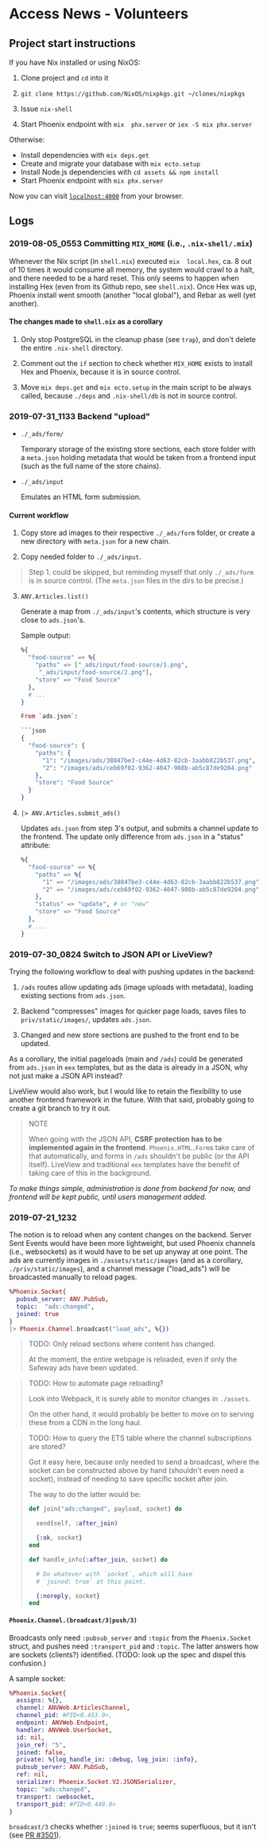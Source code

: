 # Access News - Volunteers

## Project start instructions

If you have Nix installed or using NixOS:

1. Clone project and `cd` into it

2. `git clone https://github.com/NixOS/nixpkgs.git ~/clones/nixpkgs`

3. Issue `nix-shell`

4. Start  Phoenix endpoint with `mix  phx.server` or
   `iex -S mix phx.server`

Otherwise:

  * Install dependencies with `mix deps.get`
  * Create and migrate your database with `mix ecto.setup`
  * Install Node.js dependencies with `cd assets && npm install`
  * Start Phoenix endpoint with `mix phx.server`

Now you can visit [`localhost:4000`](http://localhost:4000) from your browser.

## Logs

### 2019-08-05_0553 Committing `MIX_HOME` (i.e., `.nix-shell/.mix`)

Whenever  the Nix  script (in  `shell.nix`) executed
`mix  local.hex`, ca.  8 out  of 10  times it  would
consume  all memory,  the  system would  crawl to  a
halt, and there needed to be a hard reset. This only
seems  to  happen  when installing  Hex  (even  from
its  Github repo,  see  `shell.nix`).  Once Hex  was
up,  Phoenix  install  went smooth  (another  "local
global"), and Rebar as well (yet another).

#### The changes made to `shell.nix` as a corollary

1.  Only  stop  PostgreSQL  in the  cleanup  phase  (see
    `trap`),  and don't  delete the  entire `.nix-shell`
    directory.

2. Comment  out  the  `if`  section  to  check  whether
   `MIX_HOME`  exists  to   install  Hex  and  Phoenix,
   because it is in source control.

3. Move `mix deps.get` and `mix ecto.setup` in the main
   script  to be  always called,  because `./deps`  and
   `.nix-shell/db` is not in source control.

### 2019-07-31_1133 Backend "upload"

+ `./_ads/form/`

  Temporary  storage of  the existing  store sections,
  each  store   folder  with  a   `meta.json`  holding
  metadata that  would be taken from  a frontend input
  (such as the full name of the store chains).

+ `./_ads/input`

  Emulates an HTML form submission.

#### Current workflow

1. Copy   store   ad   images   to   their   respective
   `./_ads/form` folder, or create a new directory with
   `meta.json` for a new chain.

2. Copy needed folder to `./_ads/input`.

> Step  1.  could  be skipped,  but  reminding  myself
> that only  `./_ads/form` is in source  control. (The
> `meta.json` files in the dirs to be precise.)

3. `ANV.Articles.list()`

   Generate a map from `./_ads/input`'s contents, which
   structure is very close to `ads.json`'s.

   Sample output:

   ```elixir
   %{
     "food-source" => %{
       "paths" => ["_ads/input/food-source/1.png",
        "_ads/input/food-source/2.png"],
       "store" => "Food Source"
     },
     # ...
   }

   From `ads.json`:

   ```json
   {
     "food-source": {
       "paths": {
         "1": "/images/ads/38847be3-c44e-4d63-82cb-3aabb822b537.png",
         "2": "/images/ads/ceb69f02-9362-4047-908b-ab5c87de9204.png"
       },
       "store": "Food Source"
     }
   }
   ```

4. `|> ANV.Articles.submit_ads()`

   Updates `ads.json` from step 3's output, and submits
   a channel  update to  the frontend. The  update only
   difference from `ads.json` in a "status" attribute:

   ```elixir
   %{
     "food-source" => %{
       "paths" => %{
         "1" => "/images/ads/38847be3-c44e-4d63-82cb-3aabb822b537.png",
         "2" => "/images/ads/ceb69f02-9362-4047-908b-ab5c87de9204.png"
       },
       "status" => "update", # or "new"
       "store" => "Food Source"
     },
     # ...
   }
   ```

### 2019-07-30_0824 Switch to JSON API or LiveView?

Trying the  following workflow to deal  with pushing
updates in the backend:

1.  `/ads`  routes  allow  updating ads  (image  uploads
    with  metadata),  loading   existing  sections  from
    `ads.json`.

2.  Backend "compresses" images  for quicker page loads,
    saves   files   to  `priv/static/images/`,   updates
    `ads.json`.

3.  Changed  and new  store sections  are pushed  to the
    front end to be updated.

As  a corollary,  the  initial  pageloads (main  and
`/ads`) could be generated  from `ads.json` in `eex`
templates, but as the data is already in a JSON, why
not just make a JSON API instead?

LiveView would also work, but I would like to retain
the flexibility to use another frontend framework in
the future. With that said, probably going to create
a git branch to try it out.

> NOTE
>
> When    going   with    the    JSON   API,    **CSRF
> protection  has  to  be  implemented  again  in  the
> frontend**. `Phoenix.HTML.Form`s  take care  of that
> automatically,  and  forms  in `/ads`  shouldn't  be
> public (or the API itself). LiveView and traditional
> `eex` templates  have the benefit of  taking care of
> this in the background.

*To make things simple, administration is done from
backend for  now, and frontend will  be kept public,
until users management added.*

### 2019-07-21_1232

The notion is to reload when any content changes on the backend. Server Sent Events would have been more lightweight, but used Phoenix channels (i.e., websockets) as it would have to be set up anyway at one point.
The ads are currently images in `./assets/static/images` (and as a corollary, `./priv/static/images`), and a channel message ("load_ads") will be broadcasted manually to reload pages.

```elixir
%Phoenix.Socket{
  pubsub_server: ANV.PubSub,
  topic:  "ads:changed",
  joined: true
}
|> Phoenix.Channel.broadcast("load_ads", %{})
```

> TODO: Only reload sections where content has changed.
>
> At the moment, the  entire webpage is reloaded, even
> if only the Safeway ads have been updated.

> TODO: How to automate page reloading?
>
> Look  into Webpack,  it  is surely  able to  monitor
> changes in `./assets`.
>
> On the  other hand, it  would probably be  better to
> move  on to  serving these  from a  CDN in  the long
> haul.

> TODO: How  to query  the ETS  table where  the channel
>       subscriptions are stored?
>
> Got it easy here, because only needed to send a broadcast, where the socket can be constructed above by hand (shouldn't even need a socket), instead of needing to save specific socket after join.
>
> The way to do the latter would be:
>
> ```elixir
> def join("ads:changed", payload, socket) do
>
>   send(self, :after_join)
>
>   {:ok, socket}
> end
>
> def handle_info(:after_join, socket) do
>
>   # Do whatever with `socket`, which will have
>   # `joined: true` at this point.
>
>   {:noreply, socket}
> end
> ```

#### `Phoenix.Channel.(broadcast/3|push/3)`

Broadcasts only  need `:pubsub_server`  and `:topic`
from  the `Phoenix.Socket`  struct, and  pushes need
`:transport_pid`  and `:topic`.  The latter  answers
how are  sockets (clients?) identified.  (TODO: look
up the spec and dispel this confusion.)

A sample socket:

```elixir
%Phoenix.Socket{
  assigns: %{},
  channel: ANVWeb.ArticlesChannel,
  channel_pid: #PID<0.453.0>,
  endpoint: ANVWeb.Endpoint,
  handler: ANVWeb.UserSocket,
  id: nil,
  join_ref: "5",
  joined: false,
  private: %{log_handle_in: :debug, log_join: :info},
  pubsub_server: ANV.PubSub,
  ref: nil,
  serializer: Phoenix.Socket.V2.JSONSerializer,
  topic: "ads:changed",
  transport: :websocket,
  transport_pid: #PID<0.449.0>
}
```

`broadcast/3`  checks whether  `:joined` is  `true`;
seems superfluous, but it isn't (see [PR #3501](https://github.com/phoenixframework/phoenix/pull/3501)).

